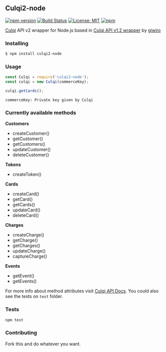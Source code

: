 ## Culqi2-node

[![npm version](https://badge.fury.io/js/culqi2-node.svg)](https://badge.fury.io/js/culqi2-node)
[![Build Status](https://travis-ci.org/martoriro/culqi2-node.svg?branch=master)](https://travis-ci.org/martoriro/culqi2-node)
[![License: MIT](https://img.shields.io/badge/License-MIT-blue.svg)](https://opensource.org/licenses/MIT)
[![npm](https://img.shields.io/npm/v/npm.svg)]()

<a href="https://www.culqi.com/">Culqi</a> API v2 wrapper for Node.js based in <a href="https://www.npmjs.com/package/culqi-node">Culqi API v1.2 wrapper</a> by <a href="https://github.com/giwiro">giwiro</a>

### Installing
```sh
$ npm install culqi2-node
```

### Usage
```javascript
const Culqi = require('culqi2-node');
const culqi = new Culqi(commerceKey);

culqi.getCards();
```

`commerceKey: Private key given by Culqi`

### Currently available methods

**Customers**

* createCustomer()
* getCustomer()
* getCustomers()
* updateCustomer()
* deleteCustomer()

**Tokens**

* createToken()

**Cards**

* createCard()
* getCard()
* getCards()
* updateCard()
* deleteCard()

**Charges**

* createCharge()
* getCharge()
* getCharges()
* updateCharge()
* captureCharge()

**Events**

* getEvent()
* getEvents()

For more info about method attributes visit <a href="https://www.culqi.com/api/">Culqi API Docs</a>. You could also see the tests on `test` folder.

### Tests

```sh
npm test
```

### Contributing

Fork this and do whatever you want.